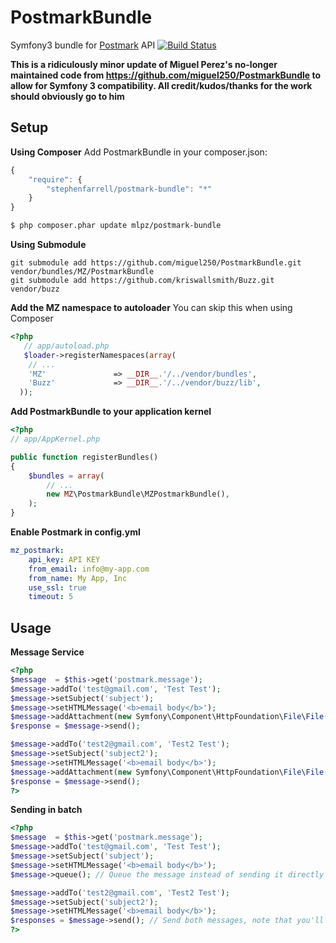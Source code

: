 # PostmarkBundle
Symfony3 bundle for [Postmark](http://postmarkapp.com) API [![Build Status](https://secure.travis-ci.org/miguel250/PostmarkBundle.png?branch=master)](http://travis-ci.org/miguel250/PostmarkBundle)

**This is a ridiculously minor update of Miguel Perez's no-longer maintained code from https://github.com/miguel250/PostmarkBundle to allow for Symfony 3 compatibility. All credit/kudos/thanks for the work should obviously go to him**

## Setup

**Using Composer**
Add PostmarkBundle in your composer.json:

```js
{
    "require": {
        "stephenfarrell/postmark-bundle": "*"
    }
}
```

``` bash
$ php composer.phar update mlpz/postmark-bundle
```

**Using Submodule**

    git submodule add https://github.com/miguel250/PostmarkBundle.git vendor/bundles/MZ/PostmarkBundle
    git submodule add https://github.com/kriswallsmith/Buzz.git  vendor/buzz

**Add the MZ namespace to autoloader**
You can skip this when using Composer

``` php
<?php
   // app/autoload.php
   $loader->registerNamespaces(array(
    // ...
    'MZ'               => __DIR__.'/../vendor/bundles',
    'Buzz'             => __DIR__.'/../vendor/buzz/lib',
  ));
```
**Add PostmarkBundle to your application kernel**

``` php
<?php
// app/AppKernel.php

public function registerBundles()
{
    $bundles = array(
        // ...
        new MZ\PostmarkBundle\MZPostmarkBundle(),
    );
}
```

**Enable Postmark in config.yml**
``` yml
mz_postmark:
    api_key: API KEY
    from_email: info@my-app.com
    from_name: My App, Inc
    use_ssl: true
    timeout: 5
```

## Usage

**Message Service**
``` php
<?php
$message  = $this->get('postmark.message');
$message->addTo('test@gmail.com', 'Test Test');
$message->setSubject('subject');
$message->setHTMLMessage('<b>email body</b>');
$message->addAttachment(new Symfony\Component\HttpFoundation\File\File(__FILE__));
$response = $message->send();

$message->addTo('test2@gmail.com', 'Test2 Test');
$message->setSubject('subject2');
$message->setHTMLMessage('<b>email body</b>');
$message->addAttachment(new Symfony\Component\HttpFoundation\File\File(__FILE__), 'usethisfilename.php', 'text/plain');
$response = $message->send();
?>
```

**Sending in batch**
``` php
<?php
$message  = $this->get('postmark.message');
$message->addTo('test@gmail.com', 'Test Test');
$message->setSubject('subject');
$message->setHTMLMessage('<b>email body</b>');
$message->queue(); // Queue the message instead of sending it directly

$message->addTo('test2@gmail.com', 'Test2 Test');
$message->setSubject('subject2');
$message->setHTMLMessage('<b>email body</b>');
$responses = $message->send(); // Send both messages, note that you'll get an array of json responses instead of just the json response
?>
```